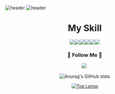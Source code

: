 
![header](https://capsule-render.vercel.app/api?type=slice&backgorund-color="")
![header](https://capsule-render.vercel.app/api?type=waving&color=snow&height=120&animation=fadeIn&section=footer&text=I'm%20MOOK🚗🚘🚛&fontAlign=50)
<div align="center">
  <h1>My Skill</h1>
<img src="file:///C:/Users/JS_422_038/Downloads/kalilinux.pdf?style=for-the-badge&logo=java&logoColor=white"><img src="https://img.shields.io/badge/MySQL-4479A1?style=for-the-badge&logo=MySQL&logoColor=white"><img src="https://img.shields.io/badge/Oracle-F80000?style=for-the-badge&logo=Oracle&logoColor=white"><img src="https://img.shields.io/badge/Eclipse-2C2255?style=for-the-badge&logo=Eclipse%20IDE&logoColor=white"><img src="https://img.shields.io/badge/github-181717?style=for-the-badge&logo=github&logoColor=white"><img src="https://img.shields.io/badge/aws-232F3E?style=for-the-badge&logo=aws&logoColor=white">


<h3 align="center">🌈 Follow Me 🌈</h3>
<p align="center">
  <a href=https://www.instagram.com/m00kjjibba/><img src="https://img.shields.io/badge/Instagram-E4405F?style=flat-square&logo=Instagram&logoColor=white&link=https://www.instagram.com/m00kjjibba/"/></a>&nbsp

</p>

![Anurag's GitHub stats](https://github-readme-stats.vercel.app/api?username=delay-100&show_icons=true&theme=radical&align="center")

[![Top Langs](https://github-readme-stats.vercel.app/api/top-langs/?username=delay-100&layout=compact)](https://github.com/delay-100/github-readme-stats&align="center")


</div>
